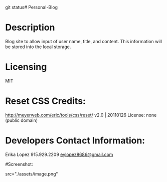 git status# Personal-Blog

# Description
Blog site to allow input of user name, title, and content. This information will be stored into the local storage.

# Licensing
MIT

# Reset CSS Credits:
http://meyerweb.com/eric/tools/css/reset/ v2.0 | 20110126 License: none (public domain)

# Developers Contact Information:
Erika Lopez
915.929.2209
eylopez8686@gmail.com

#Screenshot:

src="./assets/image.png"